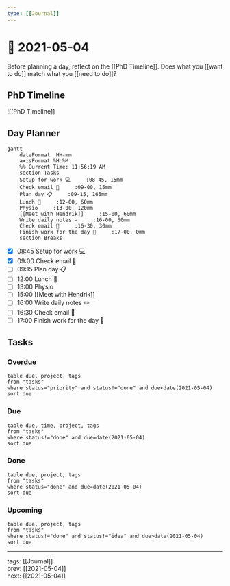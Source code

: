 ```yaml
---
type: [[Journal]]
---
```


# 📆 2021-05-04

Before planning a day, reflect on the [[PhD Timeline]]. Does what you [[want to do]] match what you [[need to do]]?

## PhD Timeline

![[PhD Timeline]]

## Day Planner
```mermaid
gantt
    dateFormat  HH-mm
    axisFormat %H:%M
    %% Current Time: 11:56:19 AM
    section Tasks
    Setup for work 💻     :08-45, 15mm
    Check email 📧     :09-00, 15mm
    Plan day 📋     :09-15, 165mm
    Lunch 🍙     :12-00, 60mm
    Physio     :13-00, 120mm
    [[Meet with Hendrik]]     :15-00, 60mm
    Write daily notes ✏️     :16-00, 30mm
    Check email 📧     :16-30, 30mm
    Finish work for the day 🎉     :17-00, 0mm
    section Breaks

```

- [x] 08:45 Setup for work 💻
- [x] 09:00 Check email 📧
- [ ] 09:15 Plan day 📋
- [ ] 12:00 Lunch 🍙
- [ ] 13:00 Physio
- [ ] 15:00 [[Meet with Hendrik]]
- [ ] 16:00 Write daily notes ✏️
- [ ] 16:30 Check email 📧
- [ ] 17:00 Finish work for the day 🎉

## Tasks

### Overdue

```dataview
table due, project, tags
from "tasks"
where status="priority" and status!="done" and due<date(2021-05-04)
sort due
```


### Due

```dataview
table due, time, project, tags
from "tasks"
where status!="done" and due=date(2021-05-04)
sort due
```

### Done

```dataview
table due, project, tags
from "tasks"
where status="done" and due=date(2021-05-04)
sort due
```

### Upcoming

```dataview
table due, project, tags
from "tasks"
where status!="done" and status!="idea" and due>date(2021-05-04)
sort due
```

---

tags: [[Journal]]  
prev: [[2021-05-04]]  
next: [[2021-05-04]]  
